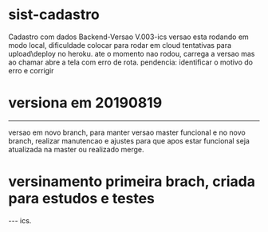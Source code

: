 # sist-cadastro
Cadastro com dados Backend-Versao V.003-ics
versao esta rodando em modo local, 
dificuldade colocar para rodar em cloud
tentativas para upload\deploy no heroku.
ate o momento nao rodou, carrega a versao
mas ao chamar abre a tela com erro de rota.
pendencia:
identificar o motivo do erro e corrigir
# versiona em 20190819
---
versao em novo branch, para manter versao master funcional
e no novo branch, realizar manutencao e ajustes para que 
apos estar funcional seja atualizada na master ou realizado
merge.
# versinamento primeira brach, criada para estudos e testes
--- ics.


